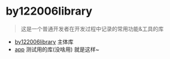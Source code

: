 # by122006library

>这是一个普通开发者在开发过程中记录的常用功能&工具的库


* [by122006library](/by122006library/src/main/java/com/by122006library/README.md) 主体库
* [app](https://github.com/122006/by122006library/tree/master/app) 测试用的库(没啥用)
就是这样~
